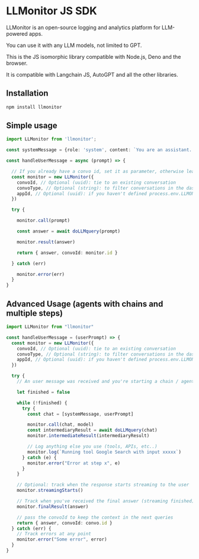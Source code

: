 # LLMonitor JS SDK

LLMonitor is an open-source logging and analytics platform for LLM-powered apps.

You can use it with any LLM models, not limited to GPT.

This is the JS isomorphic library compatible with Node.js, Deno and the browser.

It is compatible with Langchain JS, AutoGPT and all the other libraries.

## Installation

```bash
npm install llmonitor
```

## Simple usage

```typescript
import LLMonitor from 'llmonitor';

const systemMessage = {role: 'system', content: `You are an assistant...`}

const handleUserMessage = async (prompt) => {

  // If you already have a convo id, set it as parameter, otherwise leave empty
  const monitor = new LLMonitor({
    convoId, // Optional (uuid): tie to an existing conversation
    convoType, // Optional (string): to filter conversations in the dashboard by type
    appId, // Optional (uuid): if you haven't defined process.env.LLMONITOR_APP_ID
  })

  try {

    monitor.call(prompt)

    const answer = await doLLMquery(prompt)

    monitor.result(answer)

    return { answer, convoId: monitor.id }

  } catch (err)

    monitor.error(err)
  }
}
```

## Advanced Usage (agents with chains and multiple steps)

```typescript
import LLMonitor from "llmonitor"

const handleUserMessage = (userPrompt) => {
  const monitor = new LLMonitor({
    convoId, // Optional (uuid): tie to an existing conversation
    convoType, // Optional (string): to filter conversations in the dashboard by type. Ie: 'web_agent'
    appId, // Optional (uuid): if you haven't defined process.env.LLMONITOR_APP_ID
  })

  try {
    // An user message was received and you're starting a chain / agent.

    let finished = false

    while (!finished) {
      try {
        const chat = [systemMessage, userPrompt]

        monitor.call(chat, model)
        const intermediaryResult = await doLLMquery(chat)
        monitor.intermediateResult(intermediaryResult)

        // Log anything else you use (tools, APIs, etc..)
        monitor.log(`Running tool Google Search with input xxxxx`)
      } catch (e) {
        monitor.error("Error at step x", e)
      }
    }

    // Optional: track when the response starts streaming to the user
    monitor.streamingStarts()

    // Track when you've received the final answer (streaming finished) to send the user
    monitor.finalResult(answer)

    // pass the convoId to keep the context in the next queries
    return { answer, convoId: convo.id }
  } catch (err) {
    // Track errors at any point
    monitor.error("Some error", error)
  }
}
```
